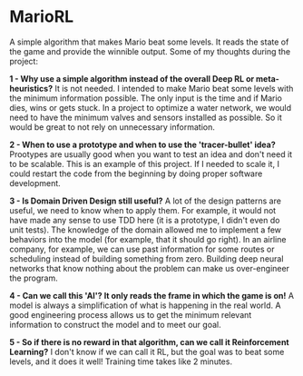 # MarioRL

A simple algorithm that makes Mario beat some levels. It reads the state of the game and provide the winnible output. Some of my thoughts during the project:

**1 - Why use a simple algorithm instead of the overall Deep RL or meta-heuristics?**
  It is not needed. I intended to make Mario beat some levels with the minimum information possible. The only input is the time and if Mario dies, wins or gets stuck.
  In a project to optimize a water network, we would need to have the minimum valves and sensors installed as possible. So it would be great to not rely on unnecessary information.

**2 - When to use a prototype and when to use the 'tracer-bullet' idea?**
  Prootypes are usually good when you want to test an idea and don't need it to be scalable. This is an example of this project. If I needed to scale it, I could restart the code from the beginning by doing proper software development.

**3 - Is Domain Driven Design still useful?**
  A lot of the design patterns are useful, we need to know when to apply them. For example, it would not have made any sense to use TDD here (it is a prototype, I didn't even do unit tests). The knowledge of the domain allowed me to implement a few behaviors into the model (for example, that it should go right).
  In an airline company, for example, we can use past information for some routes or scheduling instead of building something from zero. Building deep neural networks that know nothing about the problem can make us over-engineer the program.

  **4 - Can we call this 'AI'? It only reads the frame in which the game is on!**
    A model is always a simplification of what is happening in the real world. A good engineering process allows us to get the minimum relevant information to construct the model and to meet our goal.

  **5 - So if there is no reward in that algorithm, can we call it Reinforcement Learning?**
    I don't know if we can call it RL, but the goal was to beat some levels, and it does it well! Training time takes like 2 minutes.
